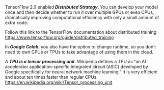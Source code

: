 TensorFlow 2.0 enabled ***Distributed Strategy***. You can develop your model once and then decide whether to run it over multiple GPUs or even CPUs, dramatically improving computational efficiency with only a small amount of extra code.

Follow this link to the TensorFlow documentation about distributed training:
https://www.tensorflow.org/guide/distributed_training

In ***Google Colab***, you also have the option to change runtime, so you don’t need to own GPUs or TPUs to take advantage of using them in the cloud.

A ***TPU is a tensor processing unit***. Wikipedia defines a TPU as “an AI accelerator application-specific integrated circuit (ASIC) developed by Google specifically for neural network machine learning.” It is very efficient and about ten times faster than regular CPUs.
https://en.wikipedia.org/wiki/Tensor_processing_unit
